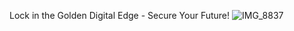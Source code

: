 Lock in the Golden Digital Edge - Secure Your Future!
![IMG_8837](https://github.com/user-attachments/assets/25591101-9535-446e-9644-b53e8e043bbb)
